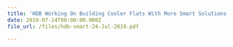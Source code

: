 ```yaml
---
title: 'HDB Working On Building Cooler Flats With More Smart Solutions'
date: 2019-07-24T00:00:00.000Z
file_url: /files/hdb-smart-24-Jul-2019.pdf

---
```


